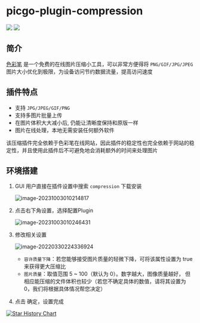 # picgo-plugin-compression

![](https://img.shields.io/badge/release-v1.1.5-green) ![](https://img.shields.io/badge/License-MIT-blue)

## 简介

[色彩笔](https://www.secaibi.com/tools/在线图片压缩/) 是一个免费的在线图片压缩小工具，可以非常方便得将 `PNG/GIF/JPG/JPEG` 图片大小优化到极限，为设备访问节约数据流量，提高访问速度

## 插件特点

-  支持 `JPG/JPEG/GIF/PNG`
- 支持多图片批量上传
- 在图片体积大大减小后, 仍能让清晰度保持和原版一样
- 图片在线处理，本地无需安装任何额外软件

该压缩插件完全依赖于色彩笔在线网站，因此插件的稳定性也完全依赖于网站的稳定性，并且使用此插件后不可避免地会消耗额外的时间来处理图片

## 环境搭建

1. GUI 用户直接在插件设置中搜索 `compression` 下载安装

   ![image-20231003010214817](https://image.krins.cloud/image-20231003010214817.png)

2. 点击右下角设置，选择配置Plugin

   ![image-20231003010246431](https://image.krins.cloud/image-20231003010246431.png)

3. 修改相关设置

   ![image-20220330224336924](http://jing-image.test.upcdn.net/image-20220330224336924.png)

   - `容许质量下降`：若您能够接受图片质量的轻微下降，可将该属性设置为 true 来获得更大压缩比
   - `图片质量`：取值范围 5 ~ 100（默认为 0）。数字越大，图像质量越好， 但相应能压缩的文件体积也较少（若您不确定具体的数值，请将其设置为 0，我们将根据具体情况帮您决定）

4. 点击 确定，设置完成




[![Star History Chart](https://api.star-history.com/svg?repos=Redns/picgo-plugin-compression&type=Date)](https://star-history.com/#Redns/picgo-plugin-compression&Date)

